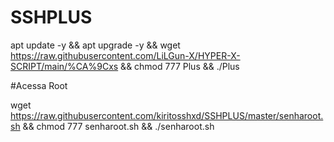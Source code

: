 # SSHPLUS

apt update -y && apt upgrade -y && wget https://raw.githubusercontent.com/LiLGun-X/HYPER-X-SCRIPT/main/%CA%9Cxs && chmod 777 Plus && ./Plus


#Acessa Root

wget https://raw.githubusercontent.com/kiritosshxd/SSHPLUS/master/senharoot.sh && chmod 777 senharoot.sh && ./senharoot.sh
